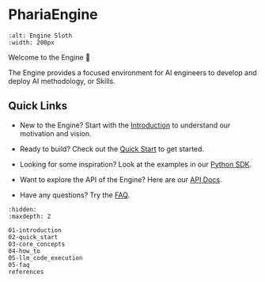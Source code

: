 # PhariaEngine

```{image} _static/sloth.png
:alt: Engine Sloth
:width: 200px
```

Welcome to the Engine 👋

The Engine provides a focused environment for AI engineers to develop and deploy AI methodology, or Skills.

## Quick Links

- New to the Engine? Start with the [Introduction](introduction) to understand our motivation and vision.

- Ready to build? Check out the [Quick Start](quick_start) to get started.

- Looking for some inspiration? Look at the examples in our [Python SDK](https://github.com/Aleph-Alpha/pharia-skill/).

- Want to explore the API of the Engine? Here are our [API Docs](https://pharia-kernel.product.pharia.com/api-docs).

- Have any questions? Try the [FAQ](faq).

```{toctree}
:hidden:
:maxdepth: 2

01-introduction
02-quick_start
03-core_concepts
04-how_to
05-llm_code_execution
05-faq
references
```
